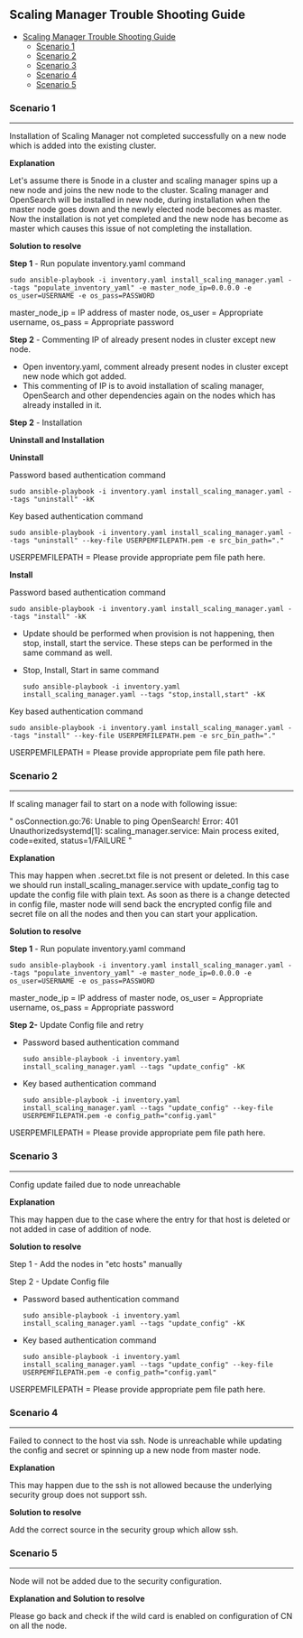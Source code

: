 ## Scaling Manager Trouble Shooting Guide

- [Scaling Manager Trouble Shooting Guide](#scaling-manager-trouble-shooting-guide)
  - [Scenario 1](#scenario-1)
  - [Scenario 2](#scenario-2)
  - [Scenario 3](#scenario-3)
  - [Scenario 4](#scenario-4)
  - [Scenario 5](#scenario-5)


### Scenario 1

------

Installation of Scaling Manager not completed successfully on a new node which is added into the existing cluster.

**Explanation**

Let's assume there is 5node in a cluster and scaling manager spins up a new node and joins the new node to the cluster. Scaling manager and OpenSearch will be installed in new node, during installation when the master node goes down and the newly elected node becomes as master. Now the installation is not yet completed and the new node has become as master which causes this issue of not completing the installation.

**Solution to resolve**

**Step 1** - Run populate inventory.yaml command 

```master_node_ip
sudo ansible-playbook -i inventory.yaml install_scaling_manager.yaml --tags "populate_inventory_yaml" -e master_node_ip=0.0.0.0 -e os_user=USERNAME -e os_pass=PASSWORD
```

master_node_ip = IP address of master node,
os_user = Appropriate username,
os_pass = Appropriate password

**Step 2** - Commenting IP of already present nodes in cluster except new node.

- Open inventory.yaml, comment already present nodes in cluster except new node which got added.
- This commenting of IP is to avoid installation of scaling manager, OpenSearch and other dependencies again on the nodes which has already installed in it.

**Step 2** - Installation

**Uninstall and Installation**

**Uninstall**

Password based authentication command 

```
sudo ansible-playbook -i inventory.yaml install_scaling_manager.yaml --tags "uninstall" -kK
```

Key based authentication command 

```
sudo ansible-playbook -i inventory.yaml install_scaling_manager.yaml --tags "uninstall" --key-file USERPEMFILEPATH.pem -e src_bin_path="."
```

USERPEMFILEPATH = Please provide appropriate pem file path here.

**Install**

Password based authentication command 

```
sudo ansible-playbook -i inventory.yaml install_scaling_manager.yaml --tags "install" -kK
```

- Update should be performed when provision is not happening, then stop, install, start the service. These steps can be performed in the same command as well.  

- Stop, Install, Start in same command 

  ```
  sudo ansible-playbook -i inventory.yaml install_scaling_manager.yaml --tags "stop,install,start" -kK
  ```

Key based authentication command

```
sudo ansible-playbook -i inventory.yaml install_scaling_manager.yaml --tags "install" --key-file USERPEMFILEPATH.pem -e src_bin_path="."
```

USERPEMFILEPATH = Please provide appropriate pem file path here.



### Scenario 2

------

If scaling manager fail to start on a node with following issue:

" osConnection.go:76: Unable to ping OpenSearch! Error: 401 Unauthorizedsystemd[1]: scaling_manager.service: Main process exited, code=exited, status=1/FAILURE "

**Explanation**

This may happen when .secret.txt file is not present or deleted. In this case we should run install_scaling_manager.service with update_config tag to update the config file with plain text. As soon as there is a change detected in config file, master node will send back the encrypted config file and secret file on all the nodes and then you can start your application.

**Solution to resolve**

**Step 1** - Run populate inventory.yaml command 

```master_node_ip
sudo ansible-playbook -i inventory.yaml install_scaling_manager.yaml --tags "populate_inventory_yaml" -e master_node_ip=0.0.0.0 -e os_user=USERNAME -e os_pass=PASSWORD
```

master_node_ip = IP address of master node,
os_user = Appropriate username,
os_pass = Appropriate password

**Step 2-** Update Config file and retry

- Password based authentication command 

  ```
  sudo ansible-playbook -i inventory.yaml install_scaling_manager.yaml --tags "update_config" -kK
  ```

- Key based authentication command 

  ```
  sudo ansible-playbook -i inventory.yaml install_scaling_manager.yaml --tags "update_config" --key-file USERPEMFILEPATH.pem -e config_path="config.yaml"
  ```

USERPEMFILEPATH = Please provide appropriate pem file path here.



### Scenario 3

------

Config update failed due to node unreachable

**Explanation**

This may happen due to the case where the entry for that host is deleted or not added in case of addition of node.

**Solution to resolve**

Step 1 - Add the nodes in "etc hosts" manually 

Step 2 - Update Config file

- Password based authentication command 

  ```
  sudo ansible-playbook -i inventory.yaml install_scaling_manager.yaml --tags "update_config" -kK
  ```

- Key based authentication command 

  ```
  sudo ansible-playbook -i inventory.yaml install_scaling_manager.yaml --tags "update_config" --key-file USERPEMFILEPATH.pem -e config_path="config.yaml"
  ```

USERPEMFILEPATH = Please provide appropriate pem file path here.



### Scenario 4

------

Failed to connect to the host via ssh. Node is unreachable while updating the config and secret or spinning up a new node from master node. 

**Explanation**

This may happen due to the ssh is not allowed because the underlying security group does not support ssh.

**Solution to resolve**

Add the correct source in the security group which allow ssh.



### Scenario 5

------

Node will not be added due to the security configuration.

**Explanation and Solution to resolve**

Please go back and check if the wild card is enabled on configuration of CN on all the node.